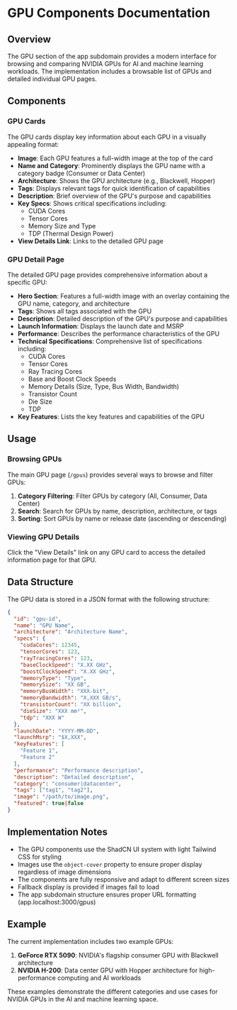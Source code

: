 # GPU Components Documentation

## Overview

The GPU section of the app subdomain provides a modern interface for browsing and comparing NVIDIA GPUs for AI and machine learning workloads. The implementation includes a browsable list of GPUs and detailed individual GPU pages.

## Components

### GPU Cards

The GPU cards display key information about each GPU in a visually appealing format:

- **Image**: Each GPU features a full-width image at the top of the card
- **Name and Category**: Prominently displays the GPU name with a category badge (Consumer or Data Center)
- **Architecture**: Shows the GPU architecture (e.g., Blackwell, Hopper)
- **Tags**: Displays relevant tags for quick identification of capabilities
- **Description**: Brief overview of the GPU's purpose and capabilities
- **Key Specs**: Shows critical specifications including:
  - CUDA Cores
  - Tensor Cores
  - Memory Size and Type
  - TDP (Thermal Design Power)
- **View Details Link**: Links to the detailed GPU page

### GPU Detail Page

The detailed GPU page provides comprehensive information about a specific GPU:

- **Hero Section**: Features a full-width image with an overlay containing the GPU name, category, and architecture
- **Tags**: Shows all tags associated with the GPU
- **Description**: Detailed description of the GPU's purpose and capabilities
- **Launch Information**: Displays the launch date and MSRP
- **Performance**: Describes the performance characteristics of the GPU
- **Technical Specifications**: Comprehensive list of specifications including:
  - CUDA Cores
  - Tensor Cores
  - Ray Tracing Cores
  - Base and Boost Clock Speeds
  - Memory Details (Size, Type, Bus Width, Bandwidth)
  - Transistor Count
  - Die Size
  - TDP
- **Key Features**: Lists the key features and capabilities of the GPU

## Usage

### Browsing GPUs

The main GPU page (`/gpus`) provides several ways to browse and filter GPUs:

1. **Category Filtering**: Filter GPUs by category (All, Consumer, Data Center)
2. **Search**: Search for GPUs by name, description, architecture, or tags
3. **Sorting**: Sort GPUs by name or release date (ascending or descending)

### Viewing GPU Details

Click the "View Details" link on any GPU card to access the detailed information page for that GPU.

## Data Structure

The GPU data is stored in a JSON format with the following structure:

```json
{
  "id": "gpu-id",
  "name": "GPU Name",
  "architecture": "Architecture Name",
  "specs": {
    "cudaCores": 12345,
    "tensorCores": 123,
    "rayTracingCores": 123,
    "baseClockSpeed": "X.XX GHz",
    "boostClockSpeed": "X.XX GHz",
    "memoryType": "Type",
    "memorySize": "XX GB",
    "memoryBusWidth": "XXX-bit",
    "memoryBandwidth": "X,XXX GB/s",
    "transistorCount": "XX billion",
    "dieSize": "XXX mm²",
    "tdp": "XXX W"
  },
  "launchDate": "YYYY-MM-DD",
  "launchMsrp": "$X,XXX",
  "keyFeatures": [
    "Feature 1",
    "Feature 2"
  ],
  "performance": "Performance description",
  "description": "Detailed description",
  "category": "consumer|datacenter",
  "tags": ["tag1", "tag2"],
  "image": "/path/to/image.png",
  "featured": true|false
}
```

## Implementation Notes

- The GPU components use the ShadCN UI system with light Tailwind CSS for styling
- Images use the `object-cover` property to ensure proper display regardless of image dimensions
- The components are fully responsive and adapt to different screen sizes
- Fallback display is provided if images fail to load
- The app subdomain structure ensures proper URL formatting (app.localhost:3000/gpus)

## Example

The current implementation includes two example GPUs:

1. **GeForce RTX 5090**: NVIDIA's flagship consumer GPU with Blackwell architecture
2. **NVIDIA H-200**: Data center GPU with Hopper architecture for high-performance computing and AI workloads

These examples demonstrate the different categories and use cases for NVIDIA GPUs in the AI and machine learning space.
